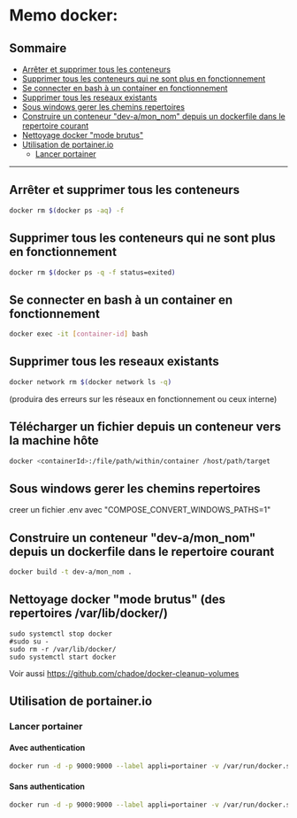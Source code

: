 # Memo docker:

## Sommaire
- [Arrêter et supprimer tous les conteneurs](#arrêter-et-supprimer-tous-les-conteneurs)
- [Supprimer tous les conteneurs qui ne sont plus en fonctionnement](#supprimer-tous-les-conteneurs-qui-ne-sont-plus-en-fonctionnement)
- [Se connecter en bash à un container en fonctionnement](#se-connecter-en-bash-à-un-container-en-fonctionnement)
- [Supprimer tous les reseaux existants](#supprimer-tous-les-reseaux-existants)
- [Sous windows gerer les chemins repertoires](#sous-windows-gerer-les-chemins-repertoires)
- [Construire un conteneur "dev-a/mon_nom" depuis un dockerfile dans le repertoire courant](#construire-un-conteneur-dev-amon_nom-depuis-un-dockerfile-dans-le-repertoire-courant)
- [Nettoyage docker "mode brutus"](#nettoyage-docker-mode-brutus)
- [Utilisation de portainer.io](#utilisation-de-portainerio)
  - [Lancer portainer](#lancer-portainer)
---
## Arrêter et supprimer tous les conteneurs
```sh
docker rm $(docker ps -aq) -f
```

## Supprimer tous les conteneurs qui ne sont plus en fonctionnement
```sh
docker rm $(docker ps -q -f status=exited)
```

## Se connecter en bash à un container en fonctionnement
```sh
docker exec -it [container-id] bash
```

## Supprimer tous les reseaux existants
```sh
docker network rm $(docker network ls -q)
```

(produira des erreurs sur les réseaux en fonctionnement ou ceux interne)

## Télécharger un fichier depuis un conteneur vers la machine hôte
```sh
docker <containerId>:/file/path/within/container /host/path/target
```

## Sous windows gerer les chemins repertoires
creer un fichier .env avec "COMPOSE_CONVERT_WINDOWS_PATHS=1"

## Construire un conteneur "dev-a/mon_nom" depuis un dockerfile dans le repertoire courant 
```sh
docker build -t dev-a/mon_nom .
```

## Nettoyage docker "mode brutus" (des repertoires /var/lib/docker/)
```shell
sudo systemctl stop docker
#sudo su -
sudo rm -r /var/lib/docker/
sudo systemctl start docker
```

Voir aussi https://github.com/chadoe/docker-cleanup-volumes

## Utilisation de portainer.io
### Lancer portainer 
#### Avec authentication
```sh
docker run -d -p 9000:9000 --label appli=portainer -v /var/run/docker.sock:/var/run/docker.sock portainer/portainer
```
#### Sans authentication
```sh
docker run -d -p 9000:9000 --label appli=portainer -v /var/run/docker.sock:/var/run/docker.sock portainer/portainer --no-auth
```
